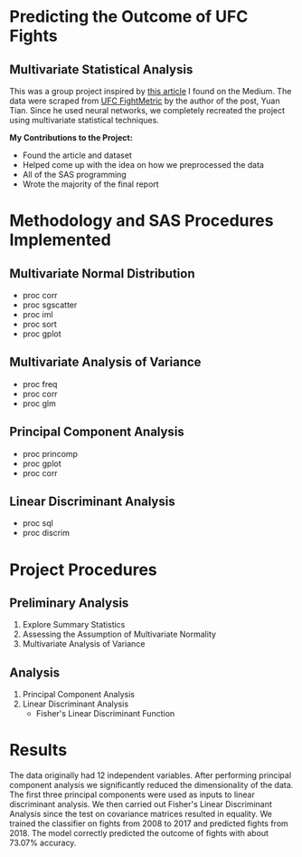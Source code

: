 
# Predicting the Outcome of UFC Fights

## Multivariate Statistical Analysis 

This was a group project inspired by [this article](https://medium.com/@yuan_tian/predict-ufc-fights-with-deep-learning-ii-data-collection-and-implementation-in-pytorch-ff7a95062554) I found on the Medium. The data were scraped from [UFC FightMetric](http://ufcstats.com/statistics/events/completed) by the author of the post, Yuan Tian. Since he used neural networks, we completely recreated the project using multivariate statistical techniques. 

**My Contributions to the Project:** 

* Found the article and dataset 
* Helped come up with the idea on how we preprocessed the data 
* All of the SAS programming 
* Wrote the majority of the final report 


# Methodology and SAS Procedures Implemented

## Multivariate Normal Distribution 

* proc corr 
* proc sgscatter
* proc iml
* proc sort 
* proc gplot 


## Multivariate Analysis of Variance 

* proc freq
* proc corr 
* proc glm 


## Principal Component Analysis 

* proc princomp 
* proc gplot 
* proc corr


## Linear Discriminant Analysis 

* proc sql 
* proc discrim 


# Project Procedures 

## Preliminary Analysis 

1. Explore Summary Statistics 
2. Assessing the Assumption of Multivariate Normality 
3. Multivariate Analysis of Variance 


## Analysis 

1. Principal Component Analysis 
2. Linear Discriminant Analysis 
   * Fisher's Linear Discriminant Function


# Results 

The data originally had 12 independent variables. After performing principal component analysis we significantly reduced the dimensionality of the data. The first three principal components were used as inputs to linear discriminant analysis. We then carried out Fisher's Linear Discriminant Analysis since the test on covariance matrices resulted in equality. We trained the classifier on fights from 2008 to 2017 and predicted fights from 2018. The model correctly predicted the outcome of fights with about 73.07% accuracy. 

